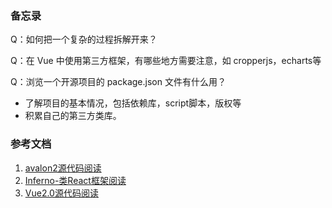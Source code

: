 ### 备忘录



Q：如何把一个复杂的过程拆解开来？

Q：在 Vue 中使用第三方框架，有哪些地方需要注意，如 cropperjs，echarts等

Q：浏览一个开源项目的 package.json 文件有什么用？
- 了解项目的基本情况，包括依赖库，script脚本，版权等
- 积累自己的第三方类库。



### 参考文档
1. [avalon2源代码阅读](https://www.kancloud.cn/zmwtp/avalon2/136856)
2. [Inferno-类React框架阅读](https://www.kancloud.cn/zmwtp/inferno)
3. [Vue2.0源代码阅读](https://www.kancloud.cn/zmwtp/vue2/148822)

